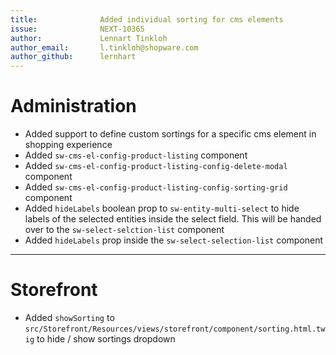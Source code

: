 ```yaml
---
title:              Added individual sorting for cms elements
issue:              NEXT-10365
author:             Lennart Tinkloh
author_email:       l.tinkloh@shopware.com
author_github:      lernhart
---
```

# Administration
* Added support to define custom sortings for a specific cms element in shopping experience
* Added `sw-cms-el-config-product-listing` component
* Added `sw-cms-el-config-product-listing-config-delete-modal` component
* Added `sw-cms-el-config-product-listing-config-sorting-grid` component
* Added `hideLabels` boolean prop to `sw-entity-multi-select` to hide labels of the selected entities inside the select field. This will be handed over to the `sw-select-selction-list` component
* Added `hideLabels` prop inside the `sw-select-selection-list` component
___
# Storefront
* Added `showSorting` to `src/Storefront/Resources/views/storefront/component/sorting.html.twig` to hide / show sortings dropdown
